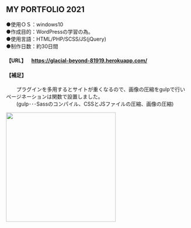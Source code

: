 ## MY PORTFOLIO 2021
  
●使用ＯＳ：windows10  
●作成目的：WordPressの学習の為。  
●使用言語：HTML/PHP/SCSS/JS(jQuery)  
●制作日数：約30日間

#### 【URL】&emsp;https://glacial-beyond-81919.herokuapp.com/<br> 
#### 【補足】<br>
&emsp;&emsp;プラグインを多用するとサイトが重くなるので、画像の圧縮をgulpで行いページネーションは関数で設置しました。<br> 
&emsp;&emsp;(gulp･･･Sassのコンパイル、CSSとJSファイルの圧縮、画像の圧縮)<br> 

<img src="https://user-images.githubusercontent.com/73923419/114137440-31132c80-9947-11eb-994e-132f91e56ebd.png" width="300px">
